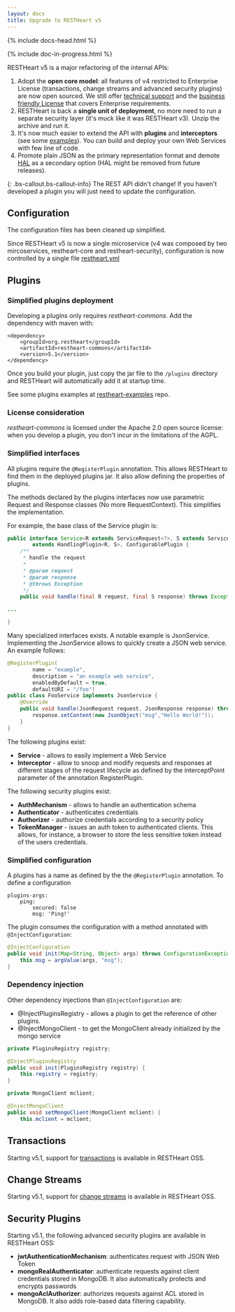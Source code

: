 ```yaml
---
layout: docs
title: Upgrade to RESTHeart v5
---
```


<div markdown="1" class="col-12 col-md-9 col-xl-8 py-md-3 bd-content">

{% include docs-head.html %}

{% include doc-in-progress.html %}

RESTHeart v5 is a major refactoring of the internal APIs:

1. Adopt the **open core model**: all features of v4 restricted to Enterprise License (transactions, change streams and advanced security plugins) are now open sourced. We still offer [technical support](/support) and the [business friendly License](https://raw.githubusercontent.com/SoftInstigate/restheart/master/COMM-LICENSE.txt) that covers Enterprise requirements.
2. RESTHeart is back a **single unit of deployment**, no more need to run a separate security layer (it's muck like it was RESTHeart v3). Unzip the archive and run it.
3. It's now much easier to extend the API with **plugins** and **interceptors** (see some [examples](https://github.com/SoftInstigate/restheart-examples)). You can build and deploy your own Web Services with few line of code.
4. Promote plain JSON as the primary representation format and demote [HAL](http://stateless.co/hal_specification.html) as a secondary option (HAL might be removed from future releases).

{: .bs-callout.bs-callout-info}
The REST API didn't change! If you haven't developed a plugin you will just need to update the configuration.

## Configuration

The configuration files has been cleaned up simplified. 

Since RESTHeart v5 is now a single microservice (v4 was composed by two mircoservices, restheart-core and restheart-security), configuration is now controlled by a single file [restheart.yml](https://raw.githubusercontent.com/SoftInstigate/restheart/master/core/etc/restheart.yml)

## Plugins

### Simplified plugins deployment

Developing a plugins only requires *restheart-commons*. Add the dependency with maven with:

```
<dependency>
    <groupId>org.restheart</groupId>
    <artifactId>restheart-commons</artifactId>
    <version>5.1</version>
</dependency>
```

Once you build your plugin, just copy the jar file to the `/plugins` directory and RESTHeart will automatically add it at startup time.

See some plugins examples at [restheart-examples](https://github.com/softInstigate/restheart-examples) repo.

### License consideration

*restheart-commons* is licensed under the Apache 2.0 open source license: when you develop a plugin, you don't incur in the limitations of the AGPL.

### Simplified interfaces

All plugins require the `@RegisterPlugin` annotation. This allows RESTHeart to find them in the deployed plugins jar. It also allow defining the properties of plugins.

The methods declared by the plugins interfaces now use parametric Request and Response classes (No more RequestContext). This simplifies the implementation.

For example, the base class of the Service plugin is:

```java
public interface Service<R extends ServiceRequest<?>, S extends ServiceResponse<?>>
        extends HandlingPlugin<R, S>, ConfigurablePlugin {
    /**
     * handle the request
     *
     * @param request
     * @param response
     * @throws Exception
     */
    public void handle(final R request, final S response) throws Exception;

...

}
```

Many specialized interfaces exists. A notable example is JsonService. Implementing the JsonService allows to quickly create a JSON web service. An example follows:

```java
@RegisterPlugin(
        name = "example",
        description = "an example web service",
        enabledByDefault = true,
        defaultURI = "/foo")
public class FooService implements JsonService {
    @Override
    public void handle(JsonRequest request, JsonResponse response) throws Exception {
        response.setContent(new JsonObject("msg","Hello World!"));
    }
}
```

The following plugins exist:

- **Service** - allows to easily implement a Web Service
- **Interceptor** - allow to snoop and modify requests and responses at different stages of the request lifecycle as defined by the interceptPoint parameter of the annotation RegisterPlugin.

The following security plugins exist:

- **AuthMechanism** - allows to handle an authentication schema
- **Authenticator** - authenticates credentials
- **Authorizer** - authorize credentials according to a security policy
- **TokenManager** - issues an auth token to authenticated clients. This allows, for instance, a browser to store the less sensitive token instead of the users credentials.

### Simplified configuration

A plugins has a name as defined by the the `@RegisterPlugin` annotation. To define a configuration 

```
plugins-args:
    ping:
        secured: false
        msg: 'Ping!'
```

The plugin consumes the configuration with a method annotated with `@InjectConfiguration`:

```java
@InjectConfiguration
public void init(Map<String, Object> args) throws ConfigurationException {
    this.msg = argValue(args, "msg");
}
```

### Dependency injection

Other dependency injections than `@InjectConfiguration` are:
- @InjectPluginsRegistry - allows a plugin to get the reference of other plugins.
- @InjectMongoClient - to get the MongoClient already initialized by the mongo service

```java
private PluginsRegistry registry;

@InjectPluginsRegistry
public void init(PluginsRegistry registry) {
    this.registry = registry;
}
```

```java
private MongoClient mclient;

@InjectMongoClient
public void setMongoClient(MongoClient mclient) {
    this.mclient = mclient;
```

## Transactions

Starting v5.1, support for [transactions](/docs/transactions) is available in RESTHeart OSS.

## Change Streams

Starting v5.1, support for [change streams](/docs/change-streams) is available in RESTHeart OSS.

## Security Plugins

Starting v5.1, the following advanced security plugins are available in RESTHeart OSS:

- **jwtAuthenticationMechanism**: authenticates request with JSON Web Token
- **mongoRealAuthenticator**: authenticate requests against client credentials stored in MongoDB. It also automatically protects and encrypts passwords
- **mongoAclAuthorizer**: authorizes requests against ACL stored in MongoDB. It also adds role-based data filtering capability.

</div>